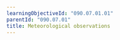 ```yaml
---
learningObjectiveId: "090.07.01.01"
parentId: "090.07.01"
title: Meteorological observations
---
```

